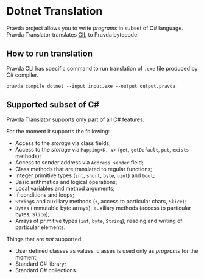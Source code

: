 # Dotnet Translation

Pravda project allows you to write _programs_ in subset of C\# language.
Pravda Translator translates [CIL](https://en.wikipedia.org/wiki/Common_Intermediate_Language) to Pravda bytecode.

## How to run translation

Pravda CLI has specific command to run translation of `.exe` file produced by C# compiler.
```
pravda compile dotnet --input input.exe --output output.pravda
```

## Supported subset of C#

Pravda Translator supports only part of all C# features. 

For the moment it supports the following:
- Access to the _storage_ via class fields;
- Access to the _storage_ via `Mapping<K, V>` (`get`, `getDefault`, `put`, `exists` methods);
- Access to sender address via `Address sender` field;
- Class methods that are translated to regular functions;
- Integer primitive types (`int`, `short`, `byte`, `uint`) and `bool`;
- Basic arithmetics and logical operations; 
- Local variables and method arguments;
- If conditions and loops;
- `String`s and auxiliary methods (`+`, access to particular chars, `Slice`);
- `Bytes` (immutable byte arrays), auxiliary methods (access to particular bytes, `Slice`);
- Arrays of primitive types (`int`, `byte`, `String`), reading and writing of particular elements.

Things that are *not* supported:
- User defined classes as values, classes is used only as _programs_ for the moment;
- Standard C# library;
- Standard C# collections.
